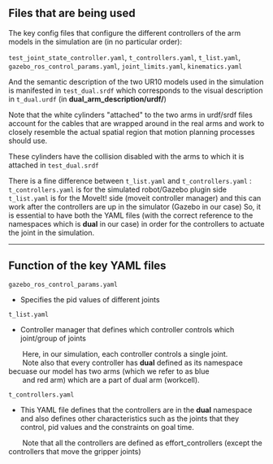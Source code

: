 ## Files that are being used

The key config files that configure the different controllers of the arm models in the simulation are (in no particular order):

```test_joint_state_controller.yaml```, ```t_controllers.yaml```, ```t_list.yaml```, ```gazebo_ros_control_params.yaml```, ```joint_limits.yaml```, ```kinematics.yaml```

And the semantic description of the two UR10 models used in the simulation is manifested in ```test_dual.srdf``` which corresponds to the visual description in ```t_dual.urdf``` (in **dual_arm_description/urdf/**)

Note that the white cylinders "attached" to the two arms in urdf/srdf files account for the cables that are wrapped around in the real arms and work to closely resemble the actual spatial region that motion planning processes should use.

These cylinders have the collision disabled with the arms to which it is attached in ```test_dual.srdf```

There is a fine difference between ```t_list.yaml``` and ```t_controllers.yaml``` :  
```t_controllers.yaml``` is for the simulated robot/Gazebo plugin side
```t_list.yaml``` is for the MoveIt! side (moveit controller manager) and this can work after the controllers are up in the simulator (Gazebo in our case)
So, it is essential to have both the YAML files (with the correct reference to the namespaces which is **dual** in our case) in order for the controllers to actuate the joint in the simulation.

---
## Function of the key YAML files

```gazebo_ros_control_params.yaml```
- Specifies the pid values of different joints

```t_list.yaml```
- Controller manager that defines which controller controls which joint/group of joints

&nbsp;&nbsp;&nbsp;&nbsp;&nbsp;&nbsp;&nbsp;Here, in our simulation, each controller controls a single joint.  
&nbsp;&nbsp;&nbsp;&nbsp;&nbsp;&nbsp;&nbsp;Note also that every controller has **dual** defined as its namespace becuase our model has two arms (which we refer to as blue  
&nbsp;&nbsp;&nbsp;&nbsp;&nbsp;&nbsp;&nbsp;and red arm) which are a part of dual arm (workcell).

```t_controllers.yaml```
- This YAML file defines that the controllers are in the **dual** namespace and also defines other characteristics such as the joints that they control, pid values and the constraints on goal time.

&nbsp;&nbsp;&nbsp;&nbsp;&nbsp;&nbsp;&nbsp;Note that all the controllers are defined as effort_controllers (except the controllers that move the gripper joints)
